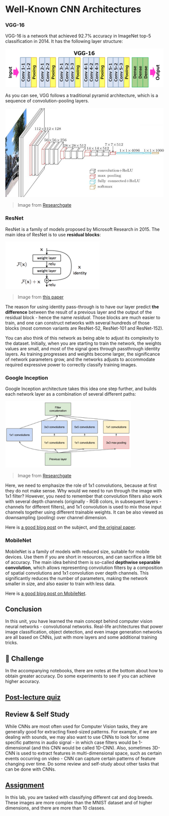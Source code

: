 # Well-Known CNN Architectures

### VGG-16

VGG-16 is a network that achieved 92.7% accuracy in ImageNet top-5 classification in 2014. It has the following layer structure:

![ImageNet Layers](images/vgg-16-arch1.jpg)

As you can see, VGG follows a traditional pyramid architecture, which is a sequence of convolution-pooling layers.

![ImageNet Pyramid](images/vgg-16-arch.jpg)

> Image from [Researchgate](https://www.researchgate.net/figure/Vgg16-model-structure-To-get-the-VGG-NIN-model-we-replace-the-2-nd-4-th-6-th-7-th_fig2_335194493)

### ResNet

ResNet is a family of models proposed by Microsoft Research in 2015. The main idea of ResNet is to use **residual blocks**:

<img src="images/resnet-block.png" width="300"/>

> Image from [this paper](https://arxiv.org/pdf/1512.03385.pdf)

The reason for using identity pass-through is to have our layer predict **the difference** between the result of a previous layer and the output of the residual block - hence the name *residual*. Those blocks are much easier to train, and one can construct networks with several hundreds of those blocks (most common variants are ResNet-52, ResNet-101 and ResNet-152).

You can also think of this network as being able to adjust its complexity to the dataset. Initially, when you are starting to train the network, the weights values are small, and most of the signal goes through passthrough identity layers. As training progresses and weights become larger, the significance of network parameters grow, and the networks adjusts to accommodate required expressive power to correctly classify training images.

### Google Inception

Google Inception architecture takes this idea one step further, and builds each network layer as a combination of several different paths:

<img src="images/inception.png" width="400"/>

> Image from [Researchgate](https://www.researchgate.net/figure/Inception-module-with-dimension-reductions-left-and-schema-for-Inception-ResNet-v1_fig2_355547454)

Here, we need to emphasize the role of 1x1 convolutions, because at first they do not make sense. Why would we need to run through the image with 1x1 filter? However, you need to remember that convolution filters also work with several depth channels (originally - RGB colors, in subsequent layers - channels for different filters), and 1x1 convolution is used to mix those input channels together using different trainable weights. It can be also viewed as downsampling (pooling) over channel dimension.

Here is [a good blog post](https://medium.com/analytics-vidhya/talented-mr-1x1-comprehensive-look-at-1x1-convolution-in-deep-learning-f6b355825578) on the subject, and [the original paper](https://arxiv.org/pdf/1312.4400.pdf).

### MobileNet

MobileNet is a family of models with reduced size, suitable for mobile devices. Use them if you are short in resources, and can sacrifice a little bit of accuracy. The main idea behind them is so-called **depthwise separable convolution**, which allows representing convolution filters by a composition of spatial convolutions and 1x1 convolution over depth channels. This significantly reduces the number of parameters, making the network smaller in size, and also easier to train with less data.

Here is [a good blog post on MobileNet](https://medium.com/analytics-vidhya/image-classification-with-mobilenet-cc6fbb2cd470).

## Conclusion

In this unit, you have learned the main concept behind computer vision neural networks - convolutional networks. Real-life architectures that power image classification, object detection, and even image generation networks are all based on CNNs, just with more layers and some additional training tricks.

## 🚀 Challenge

In the accompanying notebooks, there are notes at the bottom about how to obtain greater accuracy. Do some experiments to see if you can achieve higher accuracy.

## [Post-lecture quiz](https://black-ground-0cc93280f.1.azurestaticapps.net/quiz/207)

## Review & Self Study

While CNNs are most often used for Computer Vision tasks, they are generally good for extracting fixed-sized patterns. For example, if we are dealing with sounds, we may also want to use CNNs to look for some specific patterns in audio signal - in which case filters would be 1-dimensional (and this CNN would be called 1D-CNN). Also, sometimes 3D-CNN is used to extract features in multi-dimensional space, such as certain events occurring on video - CNN can capture certain patterns of feature changing over time. Do some review and self-study about other tasks that can be done with CNNs.

## [Assignment](lab/README.md)

In this lab, you are tasked with classifying different cat and dog breeds. These images are more complex than the MNIST dataset and of higher dimensions, and there are more than 10 classes.
